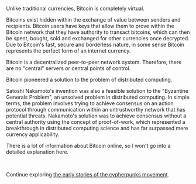 Unlike traditional currencies, Bitcoin is completely virtual.

Bitcoins exist hidden within the exchange of value between senders and recipients. Bitcoin users have keys that allow them to prove within the Bitcoin network that they have authority to transact bitcoins, which can then be spent, bought, sold and exchanged for other currencies once decrypted. Due to Bitcoin's fast, secure and borderless nature, in some sense Bitcoin represents the perfect form of an internet currency.

Bitcoin is a decentralized peer-to-peer network system. Therefore, there are no "central" servers or central points of control.

Bitcoin pioneered a solution to the problem of distributed computing.

Satoshi Nakamoto's invention was also a feasible solution to the "Byzantine Generals Problem", an unsolved problem in distributed computing. In simple terms, the problem involves trying to achieve consensus on an action protocol through communication within an untrustworthy network that has potential threats. Nakamoto's solution was to achieve consensus without a central authority using the concept of proof-of-work, which represented a breakthrough in distributed computing science and has far surpassed mere currency applicability.

There is a lot of information about Bitcoin online, so I won't go into a detailed explanation here. 

<br>

Continue exploring [the early stories of the cypherpunks movement](./ThingsaboutCryptoPunks.html).
